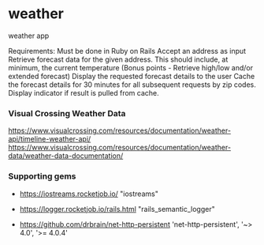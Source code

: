 # weather
weather app

Requirements:
Must be done in Ruby on Rails
Accept an address as input
Retrieve forecast data for the given address. This should include, at minimum, the current temperature (Bonus points - Retrieve high/low and/or extended forecast)
Display the requested forecast details to the user
Cache the forecast details for 30 minutes for all subsequent requests by zip codes. Display indicator if result is pulled from cache.

### Visual Crossing Weather Data
https://www.visualcrossing.com/resources/documentation/weather-api/timeline-weather-api/
https://www.visualcrossing.com/resources/documentation/weather-data/weather-data-documentation/

### Supporting gems
* https://iostreams.rocketjob.io/
"iostreams"

* https://logger.rocketjob.io/rails.html
"rails_semantic_logger"

* https://github.com/drbrain/net-http-persistent
'net-http-persistent', '~> 4.0', '>= 4.0.4'

